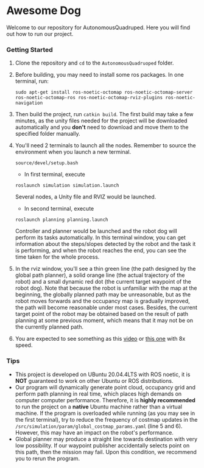 # Awesome Dog 
Welcome to our repository  for AutonomousQuadruped. Here you will find out how to run our project.

### Getting Started  

1. Clone the repository and `cd` to the `AutonomousQuadruoped` folder.  

2. Before building, you may need to install some ros packages. In one terminal, run:  
    ```
    sudo apt-get install ros-noetic-octomap ros-noetic-octomap-server ros-noetic-octomap-ros ros-noetic-octomap-rviz-plugins ros-noetic-navigation
    ```

3. Then build the project, run `catkin build`. The first build may take a few minutes, as the unity files needed for the project will be downloaded automatically and you **don't** need to download and move them to the specified folder manually. 
4. You'll need 2 terminals to launch all the nodes. Remember to source the environment when you launch a new terminal. 
    ```
    source/devel/setup.bash
    ```

    - In first terminal, execute  
    ```
    roslaunch simulation simulation.launch
    ```
    Several nodes, a Unity file and RVIZ would be launched.  

    
    - In second terminal, execute 
    ```
    roslaunch planning planning.launch
    ```
    Controller and planner would be launched and the robot dog will perform its tasks automatically. In this terminal window, you can get information about the steps/slopes detected by the robot and the task it is performing, and when the robot reaches the end, you can see the time taken for the whole process.   


5. In the rviz window, you'll see a thin green line (the path designed by the global path planner), a solid orange line (the actual trajectory of the robot) and a small dynamic red dot (the current target waypoint of the robot dog). Note that because the robot is unfamiliar with the map at the beginning, the globally planned path may be unreasonable, but as the robot moves forwards and the occupancy map is gradually improved, the path will become reasonable under most cases. Besides, the current target point of the robot may be obtained based on the result of path planning at some previous moment, which means that it may not be on the currently planned path.

6. You are expected to see something as this [video](https://drive.google.com/file/d/1SIjrDl93RdoaB7c93GNVHmsPp5w93V0a/view?usp=sharing) or [this one](https://drive.google.com/file/d/1Ev4BGYuUePXea4E4gV0mWkTVYtVBBhBW/view?usp=sharing) with 8x speed.

### Tips

- This project is developed on UBuntu 20.04.4LTS with ROS noetic, it is **NOT** guaranteed to work on other Ubuntu or ROS distributions.
- Our program will dynamically generate point cloud, occupancy grid and perform path planning in real time, which places high demands on computer computer performance. Therefore, it is **highly recommended** to run the project on a **native** Ubuntu machine rather than a virtual machine. If the program is overloaded while running (as you may see in the first terminal), try to reduce the frequency of costmap updates in the `/src/simulation/param/global_costmap_params.yaml` (line 5 and 6).  However, this may have an impact on the robot's performance.  
- Global planner may produce a straight line towards destination with very low possibility. If our waypoint publisher accidentally selects point on this path, then the mission may fail. Upon this condition, we recommend you to rerun the program.


